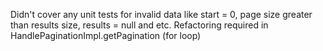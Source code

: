 Didn't cover any unit tests for invalid data like start = 0, page size greater than results size, results = null and etc.
Refactoring required in HandlePaginationImpl.getPagination (for loop)